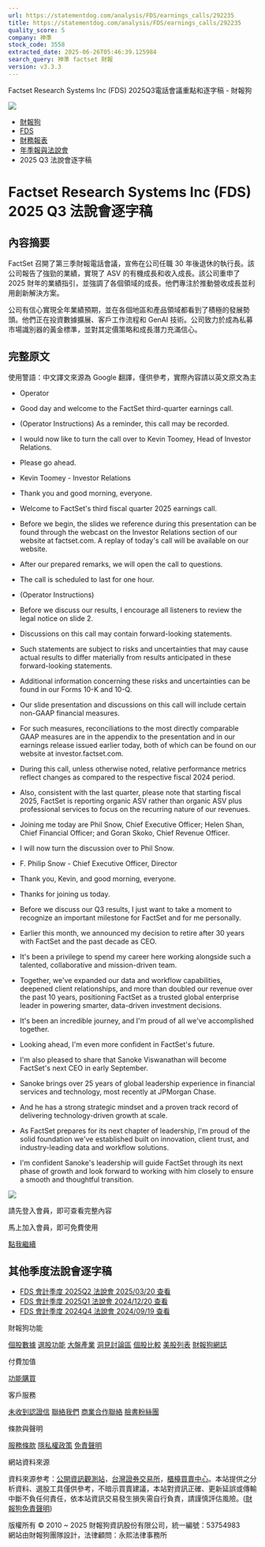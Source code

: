 ```yaml
---
url: https://statementdog.com/analysis/FDS/earnings_calls/292235
title: https://statementdog.com/analysis/FDS/earnings_calls/292235
quality_score: 5
company: 神準
stock_code: 3558
extracted_date: 2025-06-26T05:46:39.125984
search_query: 神準 factset 財報
version: v3.3.3
---
```


 Factset Research Systems Inc (FDS) 2025Q3電話會議重點和逐字稿 - 財報狗














![](https://www.facebook.com/tr?id=1265443774131605&ev=PageView&noscript=1)


















































































* [財報狗](/)
* [FDS](/analysis/FDS)
* [財務報表](/analysis/FDS/eps)
* [年季報與法說會](/analysis/FDS/e-report)
* 2025 Q3 法說會逐字稿

# Factset Research Systems Inc (FDS) 2025 Q3 法說會逐字稿

## 內容摘要

FactSet 召開了第三季財報電話會議，宣佈在公司任職 30 年後退休的執行長。該公司報告了強勁的業績，實現了 ASV 的有機成長和收入成長。該公司重申了 2025 財年的業績指引，並強調了各個領域的成長。他們專注於推動營收成長並利用創新解決方案。

公司有信心實現全年業績預期，並在各個地區和產品領域都看到了積極的發展勢頭。他們正在投資數據擴展、客戶工作流程和 GenAI 技術。公司致力於成為私募市場識別器的黃金標準，並對其定價策略和成長潛力充滿信心。

## 完整原文

使用警語：中文譯文來源為 Google 翻譯，僅供參考，實際內容請以英文原文為主

* Operator
* Good day and welcome to the FactSet third-quarter earnings call.
* (Operator Instructions) As a reminder, this call may be recorded.
* I would now like to turn the call over to Kevin Toomey, Head of Investor Relations.
* Please go ahead.

* Kevin Toomey - Investor Relations
* Thank you and good morning, everyone.
* Welcome to FactSet's third fiscal quarter 2025 earnings call.
* Before we begin, the slides we reference during this presentation can be found through the webcast on the Investor Relations section of our website at factset.com. A replay of today's call will be available on our website.
* After our prepared remarks, we will open the call to questions.
* The call is scheduled to last for one hour.
* (Operator Instructions)
* Before we discuss our results, I encourage all listeners to review the legal notice on slide 2.
* Discussions on this call may contain forward-looking statements.
* Such statements are subject to risks and uncertainties that may cause actual results to differ materially from results anticipated in these forward-looking statements.
* Additional information concerning these risks and uncertainties can be found in our Forms 10-K and 10-Q.
* Our slide presentation and discussions on this call will include certain non-GAAP financial measures.
* For such measures, reconciliations to the most directly comparable GAAP measures are in the appendix to the presentation and in our earnings release issued earlier today, both of which can be found on our website at investor.factset.com.
* During this call, unless otherwise noted, relative performance metrics reflect changes as compared to the respective fiscal 2024 period.
* Also, consistent with the last quarter, please note that starting fiscal 2025, FactSet is reporting organic ASV rather than organic ASV plus professional services to focus on the recurring nature of our revenues.
* Joining me today are Phil Snow, Chief Executive Officer; Helen Shan, Chief Financial Officer; and Goran Skoko, Chief Revenue Officer.
* I will now turn the discussion over to Phil Snow.

* F. Philip Snow - Chief Executive Officer, Director
* Thank you, Kevin, and good morning, everyone.
* Thanks for joining us today.
* Before we discuss our Q3 results, I just want to take a moment to recognize an important milestone for FactSet and for me personally.
* Earlier this month, we announced my decision to retire after 30 years with FactSet and the past decade as CEO.
* It's been a privilege to spend my career here working alongside such a talented, collaborative and mission-driven team.
* Together, we've expanded our data and workflow capabilities, deepened client relationships, and more than doubled our revenue over the past 10 years, positioning FactSet as a trusted global enterprise leader in powering smarter, data-driven investment decisions.
* It's been an incredible journey, and I'm proud of all we've accomplished together.
* Looking ahead, I'm even more confident in FactSet's future.
* I'm also pleased to share that Sanoke Viswanathan will become FactSet's next CEO in early September.
* Sanoke brings over 25 years of global leadership experience in financial services and technology, most recently at JPMorgan Chase.
* And he has a strong strategic mindset and a proven track record of delivering technology-driven growth at scale.
* As FactSet prepares for its next chapter of leadership, I'm proud of the solid foundation we've established built on innovation, client trust, and industry-leading data and workflow solutions.
* I'm confident Sanoke's leadership will guide FactSet through its next phase of growth and look forward to working with him closely to ensure a smooth and thoughtful transition.

![](https://cdn.statementdog.com/assets/statementdog-logo-e6a0879c1098381ced70afb78713ce646763442f4a2d91755c7cad23bc258611.png)

請先登入會員，即可查看完整內容

馬上加入會員，即可免費使用

[點我繼續](/users/sign_up)

## 其他季度法說會逐字稿

* [FDS
  會計季度 2025Q2 法說會
  2025/03/20
  查看](/analysis/FDS/earnings_calls/286535)
* [FDS
  會計季度 2025Q1 法說會
  2024/12/20
  查看](/analysis/FDS/earnings_calls/282565)
* [FDS
  會計季度 2024Q4 法說會
  2024/09/19
  查看](/analysis/FDS/earnings_calls/278388)

財報狗功能

[個股數據](/analysis)
[選股功能](/screeners)
[大盤產業](/taiex)
[洞見討論區](/insight)
[個股比較](/compare/tpe)
[美股列表](/us-stock-list)
[財報狗網誌](/blog/)

付費加值

[功能購買](/pricing)

客戶服務

[未收到認證信](/users/recv_auth_fail)
[聯絡我們](/contact)
[商業合作聯絡](/contact)
[臉書粉絲團](//www.facebook.com/statementdog)

條款與聲明

[服務條款](/law/tos)
[隱私權政策](/law/privacy)
[免責聲明](/law/disclaimer)

網站資料來源

資料來源参考：[公開資訊觀測站](http://mops.twse.com.tw/mops/web/index)，[台灣證券交易所](http://www.tse.com.tw/)，[櫃檯買賣中心](http://www.otc.org.tw/)。本站提供之分析資料、選股工具僅供參考，不暗示買賣建議，本站對資訊正確、更新延誤或傳輸中斷不負任何責任，依本站資訊交易發生損失需自行負責，請謹慎評估風險。([財報狗免責聲明](/law/disclaimer))

版權所有 © 2010 ~ 2025 財報狗資訊股份有限公司，統一編號：53754983  
網站由財報狗團隊設計，法律顧問：永熙法律事務所